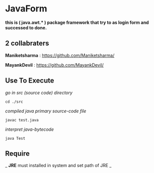 # JavaForm

__this is ( java.awt.* ) package framework that try to as login form and successed to done.__

## 2 collabraters

**Maniketsharma** : <https://github.com/Maniketsharma/>
 
**MayankDevil** : <https://github.com/MayankDevil/>

## Use To Execute

_go in src (source code) directory_

```
cd ./src
```
_compiled java primary source-code file_

```
javac test.java
```
_interpret java-bytecode_

```
java Test
```

## Require

_ **JRE** must installed in system and set path of JRE _
